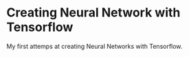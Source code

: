# Creating Neural Network with Tensorflow
My first attemps at creating Neural Networks with Tensorflow.  
